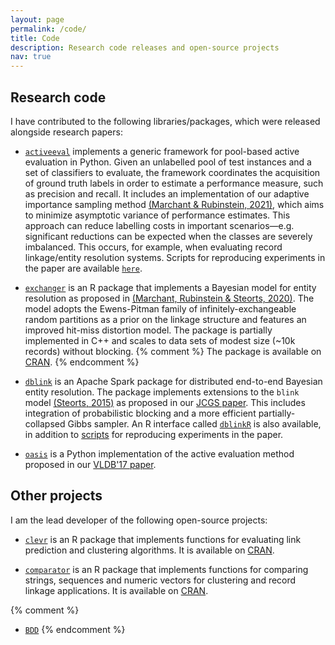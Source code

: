 ```yaml
---
layout: page
permalink: /code/
title: Code
description: Research code releases and open-source projects
nav: true
---
```


## Research code

I have contributed to the following libraries/packages, which were released alongside research papers:

* [`activeeval`](https://github.com/ngmarchant/activeeval) implements a generic framework for 
  pool-based active evaluation in Python.
  Given an unlabelled pool of test instances and a set of classifiers to evaluate, the framework coordinates the 
  acquisition of ground truth labels in order to estimate a performance measure, such as precision and recall.
  It includes an implementation of our adaptive importance sampling method [(Marchant & Rubinstein, 2021)](/publications/#marchant2021needle),
  which aims to minimize asymptotic variance of performance estimates.
  This approach can reduce labelling costs in important scenarios—e.g. significant reductions can be expected when 
  the classes are severely imbalanced. 
  This occurs, for example, when evaluating record linkage/entity resolution systems.
  Scripts for reproducing experiments in the paper are available [`here`](https://github.com/ngmarchant/ativeeval-experiments).

* [`exchanger`](https://github.com/cleanzr/exchanger) is an R package that implements a Bayesian 
  model for entity resolution as proposed in [(Marchant, Rubinstein & Steorts, 2020)](/publications/#marchant2020bayesian). 
  The model adopts the Ewens-Pitman family of infinitely-exchangeable random partitions as a prior on the linkage 
  structure and features an improved hit-miss distortion model. 
  The package is partially implemented in C++ and scales to data sets of modest size (~10k records) without 
  blocking.
  {% comment %} 
  The package is available on [CRAN](https://cran.r-project.org/web/packages/exchanger/). 
  {% endcomment %}

* [`dblink`](https://github.com/cleanzr/dblink) is an Apache Spark package for distributed 
  end-to-end Bayesian entity resolution. 
  The package implements extensions to the `blink` model [(Steorts, 2015)](http://doi.org/10.1214/15-BA965SI) 
  as proposed in our [JCGS paper](/publications/#marchant2020dblink). 
  This includes integration of probabilistic blocking and a more efficient partially-collapsed Gibbs sampler. 
  An R interface called [`dblinkR`](https://github.com/cleanzr/dblinkR) is also available, in 
  addition to [scripts](https://github.com/cleanzr/dblink-experiments) for reproducing experiments 
  in the paper.

* [`oasis`](https://github.com/ngmarchant/oasis) is a Python implementation of the active 
  evaluation method proposed in our [VLDB'17 paper](/publications/#marchant2017search). 


## Other projects

I am the lead developer of the following open-source projects:

* [`clevr`](https://github.com/cleanzr/clevr) is an R package that implements functions for 
  evaluating link prediction and clustering algorithms.
  It is available on [CRAN](https://cran.r-project.org/web/packages/clevr/).

* [`comparator`](https://github.com/ngmarchant/comparator) is an R package that implements 
  functions for comparing strings, sequences and numeric vectors for clustering and record linkage applications. 
  It is available on [CRAN](https://cran.r-project.org/web/packages/comparator/).
  
{% comment %} 
* [`BDD`](https://github.com/cleanzr/bdd) 
{% endcomment %}
